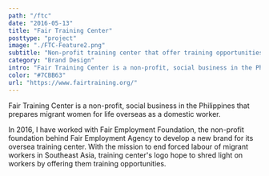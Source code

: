 ```yaml
---
path: "/ftc"
date: "2016-05-13"
title: "Fair Training Center"
posttype: "project"
image: "./FTC-Feature2.png"
subtitle: "Non-profit training center that offer training opportunities"
category: "Brand Design"
intro: "Fair Training Center is a non-profit, social business in the Philippines that prepares migrant women for life overseas as a domestic worker."
color: "#7CBB63"
url: "https://www.fairtraining.org/"
---
```


Fair Training Center is a non-profit, social business in the Philippines that prepares migrant women for life overseas as a domestic worker.

In 2016, I have worked with Fair Employment Foundation, the non-profit foundation behind Fair Employment Agency to develop a new brand for its oversea training center. With the mission to end forced labour of migrant workers in Southeast Asia, training center's logo hope to shred light on workers by offering them training opportunities. 